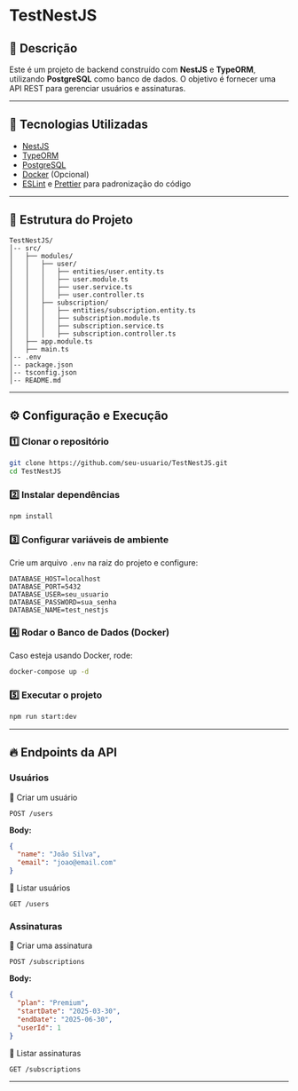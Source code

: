 # TestNestJS

## 📌 Descrição
Este é um projeto de backend construído com **NestJS** e **TypeORM**, utilizando **PostgreSQL** como banco de dados. O objetivo é fornecer uma API REST para gerenciar usuários e assinaturas.

---

## 🚀 Tecnologias Utilizadas
- [NestJS](https://nestjs.com/)
- [TypeORM](https://typeorm.io/)
- [PostgreSQL](https://www.postgresql.org/)
- [Docker](https://www.docker.com/) (Opcional)
- [ESLint](https://eslint.org/) e [Prettier](https://prettier.io/) para padronização do código

---

## 📂 Estrutura do Projeto

```
TestNestJS/
│-- src/
│   ├── modules/
│   │   ├── user/
│   │   │   ├── entities/user.entity.ts
│   │   │   ├── user.module.ts
│   │   │   ├── user.service.ts
│   │   │   ├── user.controller.ts
│   │   ├── subscription/
│   │   │   ├── entities/subscription.entity.ts
│   │   │   ├── subscription.module.ts
│   │   │   ├── subscription.service.ts
│   │   │   ├── subscription.controller.ts
│   ├── app.module.ts
│   ├── main.ts
│-- .env
│-- package.json
│-- tsconfig.json
│-- README.md
```

---

## ⚙️ Configuração e Execução

### **1️⃣ Clonar o repositório**
```bash
git clone https://github.com/seu-usuario/TestNestJS.git
cd TestNestJS
```

### **2️⃣ Instalar dependências**
```bash
npm install
```

### **3️⃣ Configurar variáveis de ambiente**
Crie um arquivo `.env` na raiz do projeto e configure:

```
DATABASE_HOST=localhost
DATABASE_PORT=5432
DATABASE_USER=seu_usuario
DATABASE_PASSWORD=sua_senha
DATABASE_NAME=test_nestjs
```

### **4️⃣ Rodar o Banco de Dados (Docker)**
Caso esteja usando Docker, rode:
```bash
docker-compose up -d
```

### **5️⃣ Executar o projeto**
```bash
npm run start:dev
```

---

## 🔥 Endpoints da API

### **Usuários**
📌 Criar um usuário
```http
POST /users
```
**Body:**
```json
{
  "name": "João Silva",
  "email": "joao@email.com"
}
```

📌 Listar usuários
```http
GET /users
```

### **Assinaturas**
📌 Criar uma assinatura
```http
POST /subscriptions
```
**Body:**
```json
{
  "plan": "Premium",
  "startDate": "2025-03-30",
  "endDate": "2025-06-30",
  "userId": 1
}
```

📌 Listar assinaturas
```http
GET /subscriptions
```

---


